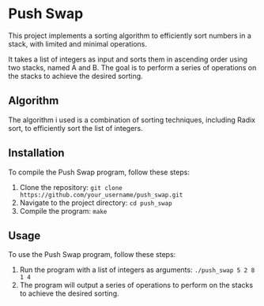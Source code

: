 # Push Swap

This project implements a sorting algorithm to efficiently sort numbers in a stack, with limited and minimal operations.

It takes a list of integers as input and sorts them in ascending order using two stacks, named A and B. The goal is to perform a series of operations on the stacks to achieve the desired sorting.

## Algorithm

The algorithm i used is a combination of sorting techniques, including Radix sort, to efficiently sort the list of integers.

## Installation

To compile the Push Swap program, follow these steps:

1. Clone the repository: `git clone https://github.com/your_username/push_swap.git`
2. Navigate to the project directory: `cd push_swap`
3. Compile the program: `make`

## Usage

To use the Push Swap program, follow these steps:

1. Run the program with a list of integers as arguments: `./push_swap 5 2 8 1 4`
2. The program will output a series of operations to perform on the stacks to achieve the desired sorting.
